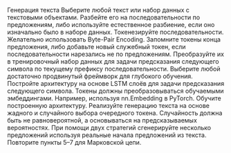 Генерация текста
Выберите любой текст или набор данных с текстовыми объектами. Разбейте его на последовательности по предложениям, либо используйте естественное разбиение, если оно изначально было в наборе данных.
Токенезируйте последовательности. Желательно использовать Byte-Pair Encoding. Запомните токены конца предложения, либо добавьте новый служебный токен, если последовательности нарезались не по предложениям.
Преобразуйте их в тренировочный набор данных для задачи предсказания следующего символа по текущему префиксу последовательности.
Выберите любой достаточно продвинутый фреймворк для глубокого обучения. Постройте архитектуру на основе LSTM слоёв для задачи предсказания следующего символа. Токены должны преобразовываться обучаемыми эмбеддингами. Например, используя nn.Embedding в PyTorch.
Обучите построенную архитектуру. 
Реализуйте генерацию текста на основе жадного и случайного выбора очередного токена. Случайность должна быть не равновероятной, а основываться на предсказываемых вероятностях.
При помощи двух стратегий сгенерируйте несколько предложений используя реальные начала предложений из текста.
Повторите пункты 5–7 для Марковской цепи.
